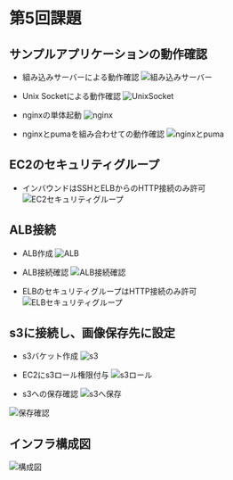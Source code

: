 # 第5回課題

## サンプルアプリケーションの動作確認

- 組み込みサーバーによる動作確認
![組み込みサーバー](images05/test1.png)

- Unix Socketによる動作確認
![UnixSocket](images05/unixsocket.png)

- nginxの単体起動
![nginx](images05/nginx.png)

- nginxとpumaを組み合わせての動作確認
![nginxとpuma](images05/test2.png)

## EC2のセキュリティグループ

- インバウンドはSSHとELBからのHTTP接続のみ許可
![EC2セキュリティグループ](images05/ec2-secure.png)

## ALB接続

- ALB作成
![ALB](images05/alb.png)

- ALB接続確認
![ALB接続確認](images05/test3.png)

- ELBのセキュリティグループはHTTP接続のみ許可
![ELBセキュリティグループ](images05/elb-secure.png)

## s3に接続し、画像保存先に設定

- s3バケット作成
![s3](images05/s3.png)

- EC2にs3ロール権限付与
![s3ロール](images05/ec2-role.png)

- s3への保存確認
![s3へ保存](images05/save-test.png)

![保存確認](images05/s3-image.png)


## インフラ構成図
![構成図](images05/aws-architecture.png) 
